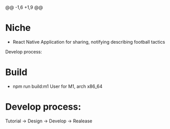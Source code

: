 @@ -1,6 +1,9 @@
# Niche
- React Native Application for sharing, notifying describing football tactics

Develop process:
# Build
- npm run build:m1
User for M1, arch x86_64

# Develop process:
Tutorial -> Design -> Develop -> Realease
